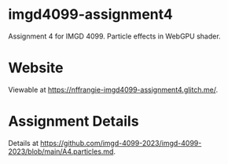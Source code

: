 # imgd4099-assignment4
Assignment 4 for IMGD 4099. Particle effects in WebGPU shader.

# Website
Viewable at https://nffrangie-imgd4099-assignment4.glitch.me/.

# Assignment Details
Details at https://github.com/imgd-4099-2023/imgd-4099-2023/blob/main/A4.particles.md.
